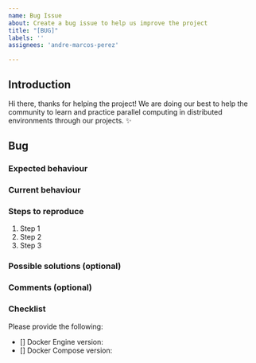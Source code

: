 ```yaml
---
name: Bug Issue
about: Create a bug issue to help us improve the project
title: "[BUG]"
labels: ''
assignees: 'andre-marcos-perez'

---
```


## Introduction

Hi there, thanks for helping the project! We are doing our best to help the community to learn and practice parallel computing in distributed environments through our projects. :sparkles:

## Bug

### Expected behaviour

### Current behaviour

### Steps to reproduce

1. Step 1
2. Step 2
3. Step 3

### Possible solutions (optional)

### Comments (optional)

### Checklist

Please provide the following:

- [] Docker Engine version:
- [] Docker Compose version:
